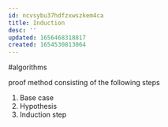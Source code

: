 ```yaml
---
id: ncvsybu37hdfzxwszkem4ca
title: Induction
desc: ''
updated: 1656468318817
created: 1654530813064
---
```

#algorithms 

proof method consisting of the following steps
1. Base case
2. Hypothesis
3. Induction step
